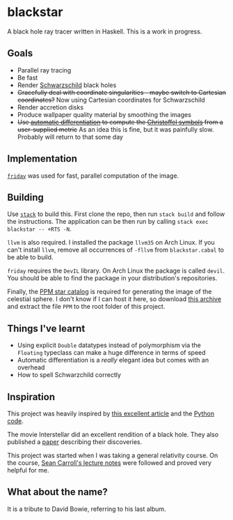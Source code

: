 # blackstar
A black hole ray tracer written in Haskell. This is a work in progress.

## Goals
* Parallel ray tracing
* Be fast
* Render [Schwarzschild](https://en.wikipedia.org/wiki/Schwarzschild_metric) black holes
* ~~Gracefully deal with coordinate singularities - maybe switch to Cartesian coordinates?~~ Now using Cartesian coordinates for Schwarzschild
* Render accretion disks
* Produce wallpaper quality material by smoothing the images
* ~~Use [automatic differentiation](https://en.wikipedia.org/wiki/Automatic_differentiation) to compute the [Christoffel symbols](https://en.wikipedia.org/wiki/Levi-Civita_connection#Christoffel_symbols) from a user-supplied metric~~ As an idea this is fine, but it was painfully slow. Probably will return to that some day

## Implementation
[`friday`](https://hackage.haskell.org/package/friday) was used for fast, parallel computation of the image.

## Building
Use [`stack`](http://docs.haskellstack.org/en/stable/README/) to build this. First clone the repo, then run `stack build` and follow the instructions. The application can be then run by calling `stack exec blackstar -- +RTS -N`.

`llvm` is also required. I installed the package `llvm35` on Arch Linux. If you can't install `llvm`, remove all occurrences of `-fllvm` from `blackstar.cabal` to be able to build.

`friday` requires the `DevIL` library. On Arch Linux the package is called `devil`. You should be able to find the package in your distribution's repositories.

Finally, the [PPM star catalog](http://tdc-www.harvard.edu/software/catalogs/ppm.html) is required for generating the image of the celestial sphere. I don't know if I can host it here, so download [this archive](http://tdc-www.harvard.edu/software/catalogs/ppm.tar.gz) and extract the file `PPM` to the root folder of this project.

## Things I've learnt
* Using explicit `Double` datatypes instead of polymorphism via the `Floating` typeclass can make a huge difference in terms of speed
* Automatic differentiation is a *really* elegant idea but comes with an overhead
* How to spell Schwarzchild correctly

## Inspiration
This project was heavily inspired by [this excellent article](http://rantonels.github.io/starless/) and the [Python code](http://github.com/rantonels/starless).

The movie Interstellar did an excellent rendition of a black hole. They also published a [paper](http://iopscience.iop.org/article/10.1088/0264-9381/32/6/065001) describing their discoveries.

This project was started when I was taking a general relativity course. On the course, [Sean Carroll's lecture notes](http://arxiv.org/pdf/gr-qc/9712019.pdf) were followed and proved very helpful for me.

## What about the name?
It is a tribute to David Bowie, referring to his last album.
